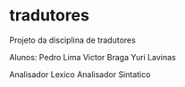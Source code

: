 # tradutores

Projeto da disciplina de tradutores

Alunos:
Pedro Lima
Victor Braga
Yuri Lavinas

Analisador Lexico
Analisador Sintatico
